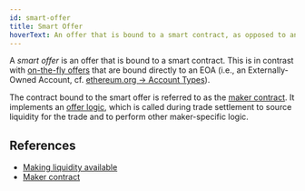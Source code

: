 ```yaml
---
id: smart-offer
title: Smart Offer
hoverText: An offer that is bound to a smart contract, as opposed to an on-the-fly offer.
---
```


A _smart offer_ is an offer that is bound to a smart contract. This is in contrast with [on-the-fly offers](/docs/developers/terms/on-the-fly-offer.md) that are bound directly to an EOA (i.e., an Externally-Owned Account, cf. [ethereum.org -> Account Types](https://ethereum.org/en/developers/docs/accounts/#types-of-account)).

The contract bound to the smart offer is referred to as the [maker contract](/docs/developers/terms/maker-contract.md). It implements an [offer logic](/docs/developers/terms/offer-logic.md), which is called during trade settlement to source liquidity for the trade and to perform other maker-specific logic.


## References
* [Making liquidity available](../contracts/background/offer-maker.md)
* [Maker contract](../contracts/technical-references/taking-and-making-offers/reactive-offer/maker-contract.md)

